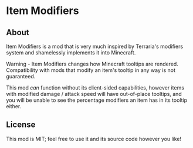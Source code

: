 # Item Modifiers

## About
Item Modifiers is a mod that is very much inspired by Terraria's modifiers system and shamelessly implements it into Minecraft.

Warning - Item Modifiers changes how Minecraft tooltips are rendered. Compatibility with mods that modify an item's tooltip in any way is not guaranteed.

This mod *can* function without its client-sided capabilities, however items with modified damage / attack speed will have out-of-place tooltips, and you will be unable to see the percentage modifiers an item has in its tooltip either.

## License
This mod is MIT; feel free to use it and its source code however you like!
